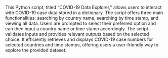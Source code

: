 This Python script, titled "COVID-19 Data Explorer," allows users to interact with COVID-19 case data stored in a dictionary. The script offers three main functionalities: searching by country name, searching by time stamp, and viewing all data. Users are prompted to select their preferred option and can then input a country name or time stamp accordingly. The script validates inputs and provides relevant outputs based on the selected choice. It efficiently retrieves and displays COVID-19 case numbers for selected countries and time stamps, offering users a user-friendly way to explore the provided dataset.